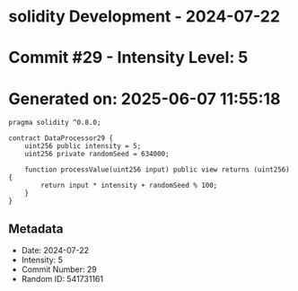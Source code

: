 ﻿# solidity Development - 2024-07-22
# Commit #29 - Intensity Level: 5
# Generated on: 2025-06-07 11:55:18
```solidity
pragma solidity ^0.8.0;

contract DataProcessor29 {
    uint256 public intensity = 5;
    uint256 private randomSeed = 634000;

    function processValue(uint256 input) public view returns (uint256) {
        return input * intensity + randomSeed % 100;
    }
}
```
## Metadata
- Date: 2024-07-22
- Intensity: 5
- Commit Number: 29
- Random ID: 541731161
